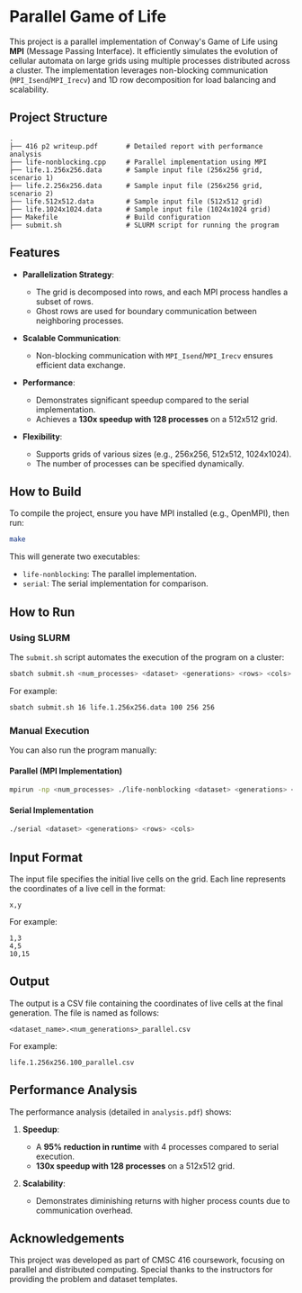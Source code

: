 # **Parallel Game of Life**

This project is a parallel implementation of Conway's Game of Life using **MPI** (Message Passing Interface). It efficiently simulates the evolution of cellular automata on large grids using multiple processes distributed across a cluster. The implementation leverages non-blocking communication (`MPI_Isend`/`MPI_Irecv`) and 1D row decomposition for load balancing and scalability.

## **Project Structure**

```plaintext
.
├── 416 p2 writeup.pdf       # Detailed report with performance analysis
├── life-nonblocking.cpp     # Parallel implementation using MPI
├── life.1.256x256.data      # Sample input file (256x256 grid, scenario 1)
├── life.2.256x256.data      # Sample input file (256x256 grid, scenario 2)
├── life.512x512.data        # Sample input file (512x512 grid)
├── life.1024x1024.data      # Sample input file (1024x1024 grid)
├── Makefile                 # Build configuration
├── submit.sh                # SLURM script for running the program
```

## **Features**

- **Parallelization Strategy**:

  - The grid is decomposed into rows, and each MPI process handles a subset of rows.
  - Ghost rows are used for boundary communication between neighboring processes.

- **Scalable Communication**:

  - Non-blocking communication with `MPI_Isend`/`MPI_Irecv` ensures efficient data exchange.

- **Performance**:

  - Demonstrates significant speedup compared to the serial implementation.
  - Achieves a **130x speedup with 128 processes** on a 512x512 grid.

- **Flexibility**:
  - Supports grids of various sizes (e.g., 256x256, 512x512, 1024x1024).
  - The number of processes can be specified dynamically.

## **How to Build**

To compile the project, ensure you have MPI installed (e.g., OpenMPI), then run:

```bash
make
```

This will generate two executables:

- `life-nonblocking`: The parallel implementation.
- `serial`: The serial implementation for comparison.

## **How to Run**

### **Using SLURM**

The `submit.sh` script automates the execution of the program on a cluster:

```bash
sbatch submit.sh <num_processes> <dataset> <generations> <rows> <cols>
```

For example:

```bash
sbatch submit.sh 16 life.1.256x256.data 100 256 256
```

### **Manual Execution**

You can also run the program manually:

#### **Parallel (MPI Implementation)**

```bash
mpirun -np <num_processes> ./life-nonblocking <dataset> <generations> <rows> <cols>
```

#### **Serial Implementation**

```bash
./serial <dataset> <generations> <rows> <cols>
```

## **Input Format**

The input file specifies the initial live cells on the grid. Each line represents the coordinates of a live cell in the format:

```plaintext
x,y
```

For example:

```plaintext
1,3
4,5
10,15
```

## **Output**

The output is a CSV file containing the coordinates of live cells at the final generation. The file is named as follows:

```plaintext
<dataset_name>.<num_generations>_parallel.csv
```

For example:

```plaintext
life.1.256x256.100_parallel.csv
```

## **Performance Analysis**

The performance analysis (detailed in `analysis.pdf`) shows:

1. **Speedup**:

   - A **95% reduction in runtime** with 4 processes compared to serial execution.
   - **130x speedup with 128 processes** on a 512x512 grid.

2. **Scalability**:
   - Demonstrates diminishing returns with higher process counts due to communication overhead.

## **Acknowledgements**

This project was developed as part of CMSC 416 coursework, focusing on parallel and distributed computing. Special thanks to the instructors for providing the problem and dataset templates.
